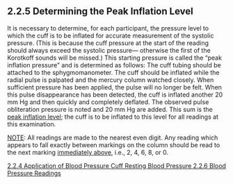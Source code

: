 ## 2.2.5 Determining the Peak Inflation Level

It is necessary to determine, for each participant, the pressure level to which the cuff
is to be inflated for accurate measurement of the systolic pressure. (This is because the
cuff pressure at the start of the reading should always exceed the systolic pressure—
otherwise the first of the Korotkoff sounds will be missed.) This starting pressure is
called the “peak inflation pressure” and is determined as follows: The cuff tubing should
be attached to the sphygmomanometer. The cuff should be inflated while the radial
pulse is palpated and the mercury column watched closely. When sufficient pressure
has been applied, the pulse will no longer be felt. When this pulse disappearance has
been detected, the cuff is inflated another 20 mm Hg and then quickly and completely
deflated. The observed pulse obliteration pressure is noted and 20 mm Hg are added.
This sum is the <u>peak inflation level</u>; the cuff is to be inflated to this level for all readings
at this examination.

<u>NOTE</u>: All readings are made to the nearest even digit. Any reading which appears
to fall exactly between markings on the column should be read to the next marking
<u>immediately above</u>, i.e., 2, 4, 6, 8, or 0.


<div class="center">
<div class="btn-group">
  <a href=":pages_path:/manuals/resting-blood-pressure/2-02-04-application-of-bp-cuff.md" class="btn btn-default">
    <span class="glyphicon glyphicon-chevron-left"></span>
    2.2.4 Application of Blood Pressure Cuff
  </a>

  <a href=":pages_path:/manuals/resting-blood-pressure" class="btn btn-default">
    <span class="glyphicon glyphicon-chevron-up"></span>
    Resting Blood Pressure
  </a>

  <a href=":pages_path:/manuals/resting-blood-pressure/2-02-06-bp-readings.md" class="btn btn-success">
    2.2.6 Blood Pressure Readings
    <span class="glyphicon glyphicon-chevron-right"></span>
  </a>
</div>
</div>